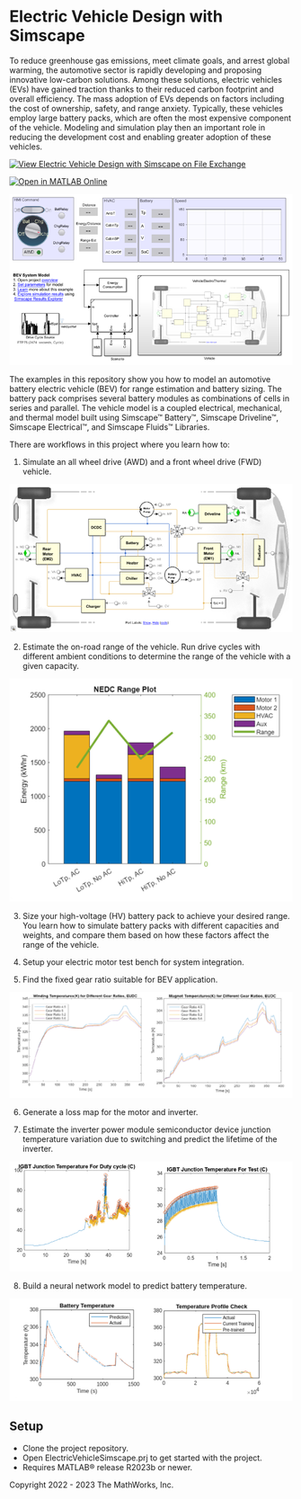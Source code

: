 # Electric Vehicle Design with Simscape

To reduce greenhouse gas emissions, meet climate goals, and arrest 
global warming, the automotive sector is rapidly developing and proposing 
innovative low-carbon solutions. Among these solutions, electric vehicles (EVs) 
have gained traction thanks to their reduced carbon footprint and 
overall efficiency. The mass adoption of EVs depends on factors including 
the cost of ownership, safety, and range anxiety. Typically, these vehicles 
employ large battery packs, which are often the most expensive component of
the vehicle. Modeling and simulation play then an important role in reducing 
the development cost and enabling greater adoption of these vehicles.

[![View Electric Vehicle Design with Simscape on File Exchange](https://www.mathworks.com/matlabcentral/images/matlab-file-exchange.svg)](https://www.mathworks.com/matlabcentral/fileexchange/124795-electric-vehicle-design-with-simscape)

[![Open in MATLAB Online](https://www.mathworks.com/images/responsive/global/open-in-matlab-online.svg)](https://matlab.mathworks.com/open/github/v1?repo=simscape/Electric-Vehicle-Simscape)

![](Script_Data/html/BatteryElectricVehicleModelOverview_01.png)

The examples in this repository show you how to model an automotive 
battery electric vehicle (BEV) for range estimation and battery sizing. The 
battery pack comprises several battery modules as combinations of cells in 
series and parallel. The vehicle model is a coupled electrical, mechanical, 
and thermal model built using Simscape&trade; Battery&trade;, Simscape Driveline&trade;, 
Simscape Electrical&trade;, and Simscape Fluids&trade; Libraries.


There are workflows in this project where you learn how to:
1. Simulate an all wheel drive (AWD) and a front wheel drive (FWD) vehicle.
   
![](Script_Data/html/BatteryElectricVehicleModelOverview_02.png)

2. Estimate the on-road range of the vehicle. Run drive cycles 
with different ambient conditions to determine the range of the vehicle with 
a given capacity.

![](Image/BEVrangeEstimationResults.png)

3. Size your high-voltage (HV) battery pack to achieve your desired range.
You learn how to simulate battery packs with different capacities and 
weights, and compare them based on how these factors affect the range of the vehicle.

4. Setup your electric motor test bench for system integration.

5. Find the fixed gear ratio suitable for BEV application.
   
![](Image/PMSMThermalTestGearResult.png)

6. Generate a loss map for the motor and inverter.

7. Estimate the inverter power module semiconductor device junction temperature 
variation due to switching and predict the lifetime of the inverter.

![](Image/PMSMThermalTestInverterResult.png)

8. Build a neural network model to predict battery temperature.
    
![](Image/BatteryNeuralNetResults.png)


## Setup 
* Clone the project repository.
* Open ElectricVehicleSimscape.prj to get started with the project. 
* Requires MATLAB&reg; release R2023b or newer.

Copyright 2022 - 2023 The MathWorks, Inc.
